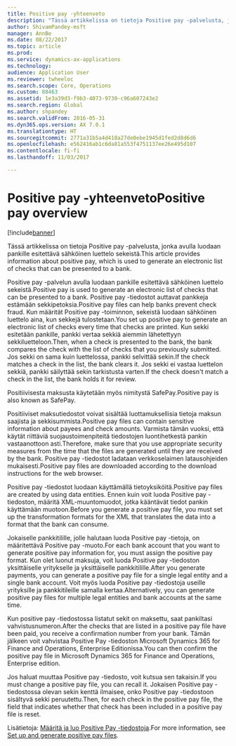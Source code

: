 ```yaml
---
title: Positive pay -yhteenveto
description: "Tässä artikkelissa on tietoja Positive pay -palvelusta, jonka avulla luodaan pankille esitettävä sähköinen luettelo sekeistä."
author: ShivamPandey-msft
manager: AnnBe
ms.date: 08/22/2017
ms.topic: article
ms.prod: 
ms.service: dynamics-ax-applications
ms.technology: 
audience: Application User
ms.reviewer: twheeloc
ms.search.scope: Core, Operations
ms.custom: 88463
ms.assetid: 1e3a39d3-f9b3-4073-9730-c96a607243e2
ms.search.region: Global
ms.author: shpandey
ms.search.validFrom: 2016-05-31
ms.dyn365.ops.version: AX 7.0.1
ms.translationtype: HT
ms.sourcegitcommit: 2771a31b5a4d418a27de0ebe1945d1fed2d8d6d6
ms.openlocfilehash: e562416ab1c6da81a553f4751137ee26e495d107
ms.contentlocale: fi-fi
ms.lasthandoff: 11/03/2017

---
```


# <a name="positive-pay-overview"></a><span data-ttu-id="d57ed-103">Positive pay -yhteenveto</span><span class="sxs-lookup"><span data-stu-id="d57ed-103">Positive pay overview</span></span>

[!include[banner](../includes/banner.md)]


<span data-ttu-id="d57ed-104">Tässä artikkelissa on tietoja Positive pay -palvelusta, jonka avulla luodaan pankille esitettävä sähköinen luettelo sekeistä.</span><span class="sxs-lookup"><span data-stu-id="d57ed-104">This article provides information about positive pay, which is used to generate an electronic list of checks that can be presented to a bank.</span></span> 

<span data-ttu-id="d57ed-105">Positive pay -palvelun avulla luodaan pankille esitettävä sähköinen luettelo sekeistä.</span><span class="sxs-lookup"><span data-stu-id="d57ed-105">Positive pay is used to generate an electronic list of checks that can be presented to a bank.</span></span> <span data-ttu-id="d57ed-106">Positive pay -tiedostot auttavat pankkeja estämään sekkipetoksia.</span><span class="sxs-lookup"><span data-stu-id="d57ed-106">Positive pay files can help banks prevent check fraud.</span></span> <span data-ttu-id="d57ed-107">Kun määrität Positive pay -toiminnon, sekeistä luodaan sähköinen luettelo aina, kun sekkejä tulostetaan.</span><span class="sxs-lookup"><span data-stu-id="d57ed-107">You set up positive pay to generate an electronic list of checks every time that checks are printed.</span></span> <span data-ttu-id="d57ed-108">Kun sekki esitetään pankille, pankki vertaa sekkiä aiemmin lähetettyyn sekkiluetteloon.</span><span class="sxs-lookup"><span data-stu-id="d57ed-108">Then, when a check is presented to the bank, the bank compares the check with the list of checks that you previously submitted.</span></span> <span data-ttu-id="d57ed-109">Jos sekki on sama kuin luettelossa, pankki selvittää sekin.</span><span class="sxs-lookup"><span data-stu-id="d57ed-109">If the check matches a check in the list, the bank clears it.</span></span> <span data-ttu-id="d57ed-110">Jos sekki ei vastaa luettelon sekkiä, pankki säilyttää sekin tarkistusta varten.</span><span class="sxs-lookup"><span data-stu-id="d57ed-110">If the check doesn't match a check in the list, the bank holds it for review.</span></span>

<span data-ttu-id="d57ed-111">Positiivisesta maksusta käytetään myös nimitystä SafePay.</span><span class="sxs-lookup"><span data-stu-id="d57ed-111">Positive pay is also known as SafePay.</span></span> 

<span data-ttu-id="d57ed-112">Positiiviset maksutiedostot voivat sisältää luottamuksellisia tietoja maksun saajista ja sekkisummista.</span><span class="sxs-lookup"><span data-stu-id="d57ed-112">Positive pay files can contain sensitive information about payees and check amounts.</span></span> <span data-ttu-id="d57ed-113">Varmista tämän vuoksi, että käytät riittäviä suojaustoimenpiteitä tiedostojen luontihetkestä pankin vastaanottoon asti.</span><span class="sxs-lookup"><span data-stu-id="d57ed-113">Therefore, make sure that you use appropriate security measures from the time that the files are generated until they are received by the bank.</span></span> <span data-ttu-id="d57ed-114">Positive pay -tiedostot ladataan verkkoselaimen latausohjeiden mukaisesti.</span><span class="sxs-lookup"><span data-stu-id="d57ed-114">Positive pay files are downloaded according to the download instructions for the web browser.</span></span> 

<span data-ttu-id="d57ed-115">Positive pay -tiedostot luodaan käyttämällä tietoyksiköitä.</span><span class="sxs-lookup"><span data-stu-id="d57ed-115">Positive pay files are created by using data entities.</span></span> <span data-ttu-id="d57ed-116">Ennen kuin voit luoda Positive pay -tiedoston, määritä XML-muuntomuodot, jotka kääntävät tiedot pankin käyttämään muotoon.</span><span class="sxs-lookup"><span data-stu-id="d57ed-116">Before you generate a positive pay file, you must set up the transformation formats for the XML that translates the data into a format that the bank can consume.</span></span> 

<span data-ttu-id="d57ed-117">Jokaiselle pankkitilille, jolle halutaan luoda Positive pay -tietoja, on määritettävä Positive pay -muoto.</span><span class="sxs-lookup"><span data-stu-id="d57ed-117">For each bank account that you want to generate positive pay information for, you must assign the positive pay format.</span></span> <span data-ttu-id="d57ed-118">Kun olet luonut maksuja, voit luoda Positive pay -tiedoston yksittäiselle yritykselle ja yksittäiselle pankkitilille.</span><span class="sxs-lookup"><span data-stu-id="d57ed-118">After you generate payments, you can generate a positive pay file for a single legal entity and a single bank account.</span></span> <span data-ttu-id="d57ed-119">Voit myös luoda Positive pay -tiedostoja useille yrityksille ja pankkitileille samalla kertaa.</span><span class="sxs-lookup"><span data-stu-id="d57ed-119">Alternatively, you can generate positive pay files for multiple legal entities and bank accounts at the same time.</span></span> 

<span data-ttu-id="d57ed-120">Kun positive pay -tiedostossa listatut sekit on maksettu, saat pankiltasi vahvistusnumeron.</span><span class="sxs-lookup"><span data-stu-id="d57ed-120">After the checks that are listed in a positive pay file have been paid, you receive a confirmation number from your bank.</span></span> <span data-ttu-id="d57ed-121">Tämän jälkeen voit vahvistaa Positive Pay -tiedoston Microsoft Dynamics 365 for Finance and Operations, Enterprise Editionissa.</span><span class="sxs-lookup"><span data-stu-id="d57ed-121">You can then confirm the positive pay file in Microsoft Dynamics 365 for Finance and Operations, Enterprise edition.</span></span> 

<span data-ttu-id="d57ed-122">Jos haluat muuttaa Positive pay -tiedosto, voit kutsua sen takaisin.</span><span class="sxs-lookup"><span data-stu-id="d57ed-122">If you must change a positive pay file, you can recall it.</span></span> <span data-ttu-id="d57ed-123">Jokaisen Positive pay -tiedostossa olevan sekin kenttä ilmaisee, onko Positive pay -tiedostoon sisältyvä sekki peruutettu.</span><span class="sxs-lookup"><span data-stu-id="d57ed-123">Then, for each check in the positive pay file, the field that indicates whether that check has been included in a positive pay file is reset.</span></span>

<span data-ttu-id="d57ed-124">Lisätietoja: [Määritä ja luo Positive Pay -tiedostoja](set-up-generate-positive-pay-files.md).</span><span class="sxs-lookup"><span data-stu-id="d57ed-124">For more information, see [Set up and generate positive pay files](set-up-generate-positive-pay-files.md).</span></span>





